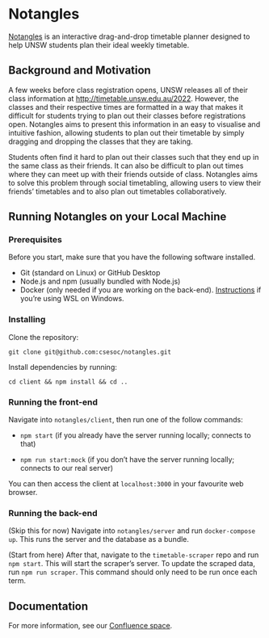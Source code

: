 # Notangles

[Notangles](https://notangles.csesoc.unsw.edu.au/) is an interactive drag-and-drop timetable planner designed to help UNSW students plan their ideal weekly timetable. 


## Background and Motivation

A few weeks before class registration opens, UNSW releases all of their class information at http://timetable.unsw.edu.au/2022. However, the classes and their respective times are formatted in a way that makes it difficult for students trying to plan out their classes before registrations open. Notangles aims to present this information in an easy to visualise and intuitive fashion, allowing students to plan out their timetable by simply dragging and dropping the classes that they are taking. 

Students often find it hard to plan out their classes such that they end up in the same class as their friends. It can also be difficult to plan out times where they can meet up with their friends outside of class. Notangles aims to solve this problem through social timetabling, allowing users to view their friends’ timetables and to also plan out timetables collaboratively. 

## Running Notangles on your Local Machine

### Prerequisites

Before you start, make sure that you have the following software installed.

- Git (standard on Linux) or GitHub Desktop
- Node.js and npm (usually bundled with Node.js)
- Docker (only needed if you are working on the back-end). [Instructions](https://docs.microsoft.com/en-us/windows/wsl/tutorials/wsl-containers) if you’re using WSL on Windows.

### Installing

Clone the repository:

`git clone git@github.com:csesoc/notangles.git`

Install dependencies by running:

`cd client && npm install && cd ..`

### Running the front-end

Navigate into `notangles/client`, then run one of the follow commands:

- `npm start` (if you already have the server running locally; connects to that)

- `npm run start:mock` (if you don’t have the server running locally; connects to our real server)

You can then access the client at `localhost:3000` in your favourite web browser.

### Running the back-end

(Skip this for now) Navigate into `notangles/server` and run `docker-compose up`. This runs the server and the database as a bundle.

(Start from here) After that, navigate to the `timetable-scraper` repo and run `npm start`. This will start the scraper’s server. To update the scraped data, run `npm run scraper`. This command should only need to be run once each term.

## Documentation

For more information, see our [Confluence space](https://compclub.atlassian.net/wiki/spaces/N/overview?homepageId=2142536957).
